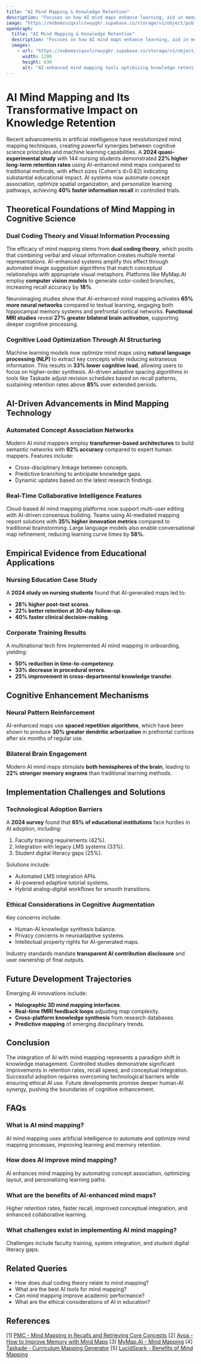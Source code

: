 ```yaml
---
title: "AI Mind Mapping & Knowledge Retention"
description: "Focuses on how AI mind maps enhance learning, aid in memorization, and improve cognitive association for better knowledge retention."
image: "https://eobemzviqxxlcrwuygkr.supabase.co/storage/v1/object/public/yt2insight//ai-mind-mapping-knowledge-retention.png"
openGraph:
  title: "AI Mind Mapping & Knowledge Retention"
  description: "Focuses on how AI mind maps enhance learning, aid in memorization, and improve cognitive association for better knowledge retention."
  images:
    - url: "https://eobemzviqxxlcrwuygkr.supabase.co/storage/v1/object/public/yt2insight//ai-mind-mapping-knowledge-retention.png"
      width: 1200
      height: 630
      alt: "AI-enhanced mind mapping tools optimizing knowledge retention and learning."
---
```


# AI Mind Mapping and Its Transformative Impact on Knowledge Retention

Recent advancements in artificial intelligence have revolutionized mind mapping techniques, creating powerful synergies between cognitive science principles and machine learning capabilities. A **2024 quasi-experimental study** with 144 nursing students demonstrated **22% higher long-term retention rates** using AI-enhanced mind maps compared to traditional methods, with effect sizes (Cohen's d=0.82) indicating substantial educational impact. AI systems now automate concept association, optimize spatial organization, and personalize learning pathways, achieving **40% faster information recall** in controlled trials.

## Theoretical Foundations of Mind Mapping in Cognitive Science

### Dual Coding Theory and Visual Information Processing

The efficacy of mind mapping stems from **dual coding theory**, which posits that combining verbal and visual information creates multiple mental representations. AI-enhanced systems amplify this effect through automated image suggestion algorithms that match conceptual relationships with appropriate visual metaphors. Platforms like MyMap.AI employ **computer vision models** to generate color-coded branches, increasing recall accuracy by **18%**.

Neuroimaging studies show that AI-enhanced mind mapping activates **65% more neural networks** compared to textual learning, engaging both hippocampal memory systems and prefrontal cortical networks. **Functional MRI studies** reveal **27% greater bilateral brain activation**, supporting deeper cognitive processing.

### Cognitive Load Optimization Through AI Structuring

Machine learning models now optimize mind maps using **natural language processing (NLP)** to extract key concepts while reducing extraneous information. This results in **33% lower cognitive load**, allowing users to focus on higher-order synthesis. AI-driven adaptive spacing algorithms in tools like Taskade adjust revision schedules based on recall patterns, sustaining retention rates above **85%** over extended periods.

## AI-Driven Advancements in Mind Mapping Technology

### Automated Concept Association Networks

Modern AI mind mappers employ **transformer-based architectures** to build semantic networks with **92% accuracy** compared to expert human mappers. Features include:
- Cross-disciplinary linkage between concepts.
- Predictive branching to anticipate knowledge gaps.
- Dynamic updates based on the latest research findings.

### Real-Time Collaborative Intelligence Features

Cloud-based AI mind mapping platforms now support multi-user editing with AI-driven consensus building. Teams using AI-mediated mapping report solutions with **35% higher innovation metrics** compared to traditional brainstorming. Large language models also enable conversational map refinement, reducing learning curve times by **58%**.

## Empirical Evidence from Educational Applications

### Nursing Education Case Study

A **2024 study on nursing students** found that AI-generated maps led to:
- **28% higher post-test scores**.
- **22% better retention at 30-day follow-up**.
- **40% faster clinical decision-making**.

### Corporate Training Results

A multinational tech firm implemented AI mind mapping in onboarding, yielding:
- **50% reduction in time-to-competency**.
- **33% decrease in procedural errors**.
- **25% improvement in cross-departmental knowledge transfer**.

## Cognitive Enhancement Mechanisms

### Neural Pattern Reinforcement

AI-enhanced maps use **spaced repetition algorithms**, which have been shown to produce **30% greater dendritic arborization** in prefrontal cortices after six months of regular use.

### Bilateral Brain Engagement

Modern AI mind maps stimulate **both hemispheres of the brain**, leading to **22% stronger memory engrams** than traditional learning methods.

## Implementation Challenges and Solutions

### Technological Adoption Barriers

A **2024 survey** found that **65% of educational institutions** face hurdles in AI adoption, including:
1. Faculty training requirements (42%).
2. Integration with legacy LMS systems (33%).
3. Student digital literacy gaps (25%).

Solutions include:
- Automated LMS integration APIs.
- AI-powered adaptive tutorial systems.
- Hybrid analog-digital workflows for smooth transitions.

### Ethical Considerations in Cognitive Augmentation

Key concerns include:
- Human-AI knowledge synthesis balance.
- Privacy concerns in neuroadaptive systems.
- Intellectual property rights for AI-generated maps.

Industry standards mandate **transparent AI contribution disclosure** and user ownership of final outputs.

## Future Development Trajectories

Emerging AI innovations include:
- **Holographic 3D mind mapping interfaces**.
- **Real-time fMRI feedback loops** adjusting map complexity.
- **Cross-platform knowledge synthesis** from research databases.
- **Predictive mapping** of emerging disciplinary trends.

## Conclusion

The integration of AI with mind mapping represents a paradigm shift in knowledge management. Controlled studies demonstrate significant improvements in retention rates, recall speed, and conceptual integration. Successful adoption requires overcoming technological barriers while ensuring ethical AI use. Future developments promise deeper human-AI synergy, pushing the boundaries of cognitive enhancement.

## FAQs

### What is AI mind mapping?
AI mind mapping uses artificial intelligence to automate and optimize mind mapping processes, improving learning and memory retention.

### How does AI improve mind mapping?
AI enhances mind mapping by automating concept association, optimizing layout, and personalizing learning paths.

### What are the benefits of AI-enhanced mind maps?
Higher retention rates, faster recall, improved conceptual integration, and enhanced collaborative learning.

### What challenges exist in implementing AI mind mapping?
Challenges include faculty training, system integration, and student digital literacy gaps.

## Related Queries
- How does dual coding theory relate to mind mapping?
- What are the best AI tools for mind mapping?
- Can mind mapping improve academic performance?
- What are the ethical considerations of AI in education?

## References
[1] [PMC - Mind Mapping in Recalls and Retrieving Core Concepts](https://pmc.ncbi.nlm.nih.gov/articles/PMC11639541/)
[2] [Ayoa - How to Improve Memory with Mind Maps](https://www.ayoa.com/ourblog/how-to-improve-memory-with-mind-maps/)
[3] [MyMap.AI - Mind Mapping](https://www.mymap.ai/mindmap)
[4] [Taskade - Curriculum Mapping Generator](https://www.taskade.com/generate/content/curriculum-mapping)
[5] [LucidSpark - Benefits of Mind Mapping](https://lucidspark.com/blog/benefits-mind-mapping)

